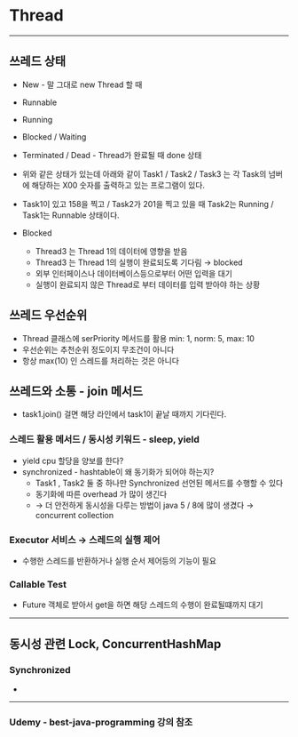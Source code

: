 # Thread
---
## 쓰레드 상태

- New - 말 그대로 new Thread 할 때
- Runnable
- Running
- Blocked / Waiting
- Terminated / Dead - Thread가 완료될 때 done 상태

- 위와 같은 상태가 있는데 아래와 같이 Task1 / Task2 / Task3 는 각 Task의 넘버에 해당하는 X00 숫자를 출력하고 있는 프로그램이 있다.
- Task1이 있고 158을 찍고 / Task2가 201을 찍고 있을 때  Task2는 Running / Task1는 Runnable 상태이다.
- Blocked
    - Thread3 는 Thread 1의 데이터에 영향을 받음
    - Thread3 는 Thread 1의 실행이 완료되도록 기다림 → blocked
    - 외부 인터페이스나 데이터베이스등으로부터 어떤 입력을 대기
    - 실행이 완료되지 않은 Thread로 부터 데이터를 입력 받아야 하는 상황

## 쓰레드 우선순위

- Thread 클래스에 serPriority 메서드를 활용 min: 1, norm: 5, max: 10
- 우선순위는 추천순위 정도이지 무조건이 아니다
- 항상 max(10) 인 스레드를 처리하는 것은 아니다

## 쓰레드와 소통 - join 메서드

- task1.join() 걸면 해당 라인에서 task1이 끝날 때까지 기다린다.

### 스레드 활용 메서드 / 동시성 키워드 - sleep, yield

- yield cpu 할당을 양보를 한다?
- synchronized - hashtable이 왜 동기화가 되어야 하는지?
    - Task1 , Task2 둘 중 하나만 Synchronized 선언된 메서드를 수행할 수 있다
    - 동기화에 따른 overhead 가 많이 생긴다
    - → 더 안전하게 동시성을 다루는 방법이 java 5 / 8에 많이 생겼다 → concurrent collection

### Executor 서비스 → 스레드의 실행 제어

- 수행한 스레드를 반환하거나 실행 순서 제어등의 기능이 필요

### Callable Test

- Future 객체로 받아서 get을 하면 해당 스레드의 수행이 완료될떄까지 대기
---
## 동시성 관련 Lock, ConcurrentHashMap
### Synchronized
- 


---
### Udemy - best-java-programming 강의 참조